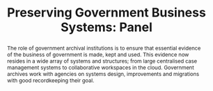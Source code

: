 ---
abstract: "The role of government archival institutions is to ensure that essential
  evidence of the business of government is made, kept and used. This evidence now
  resides in a wide array of systems and structures; from large centralised case management
  systems to collaborative workspaces in the cloud. Government archives work with
  agencies on systems design, improvements and migrations with good recordkeeping
  their goal. \n "
creators:
- Lehane, Richard
- Fitzgerald, Neal
- Waugh, Andrew
- Findlay, Cassie
date: null
document_url: https://services.phaidra.univie.ac.at/api/object/o:378132/download
grand_parent: iPRES
institutions: []
keywords:
- government archives
- recordkeeping
landing_page_url: https://phaidra.univie.ac.at/o:378132
language: eng
layout: publication
license: CC BY-NC-SA 3.0 AT
notes_url: null
parent: iPRES 2014
presentation_url: null
publication_type: paper
size: 148815
source_name: iPRES
title: 'Preserving Government Business Systems: Panel '
year: 2014
---